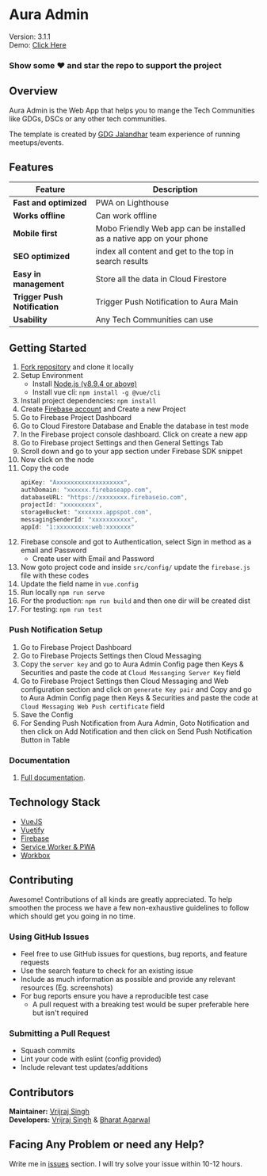 # Aura Admin

Version: 3.1.1
<br>
Demo: [Click Here](https://auradmin.web.app/)

### Show some :heart: and star the repo to support the project

## Overview

Aura Admin is the Web App that helps you to mange the Tech Communities like GDGs, DSCs or any other tech communities.

The template is created by [GDG Jalandhar](https://meetup.com/GDG-Jalandhar/) team experience of running meetups/events.

## Features
| Feature | Description |
|---|---|
| **Fast and optimized** | PWA on Lighthouse |
| **Works offline** | Can work offline |
| **Mobile first** | Mobo Friendly Web app can be installed as a native app on your phone |
| **SEO optimized** | index all content and get to the top in search results |
| **Easy in management** | Store all the data in Cloud Firestore |
| **Trigger Push Notification** | Trigger Push Notification to Aura Main |
| **Usability** | Any Tech Communities can use |


## Getting Started

1. [Fork repository](https://github.com/Vrijraj/aura/fork) and clone it locally
1. Setup Environment
    - Install [Node.js (v8.9.4 or above)](https://nodejs.org/en/download/)
    - Install vue cli: `npm install -g @vue/cli`
1. Install project dependencies: `npm install` 
1. Create [Firebase account](https://console.firebase.google.com) and Create a new Project 
1. Go to Firebase Project Dashboard
1. Go to Cloud Firestore Database and Enable the database in test mode
1. In the Firebase project console dashboard. Click on create a new app
1. Go to Firebase project Settings and then General Settings Tab
1. Scroll down and go to your app section under Firebase SDK snippet
1. Now click on the node
1. Copy the code 
    ```js
    apiKey: "Axxxxxxxxxxxxxxxxxxx",
    authDomain: "xxxxxx.firebaseapp.com",
    databaseURL: "https://xxxxxxxx.firebaseio.com",
    projectId: "xxxxxxxxx",
    storageBucket: "xxxxxxx.appspot.com",
    messagingSenderId: "xxxxxxxxxxx",
    appId: "1:xxxxxxxxx:web:xxxxxxx"
    ```
1. Firebase console and got to Authentication, select Sign in method as a email and Password
    - Create user with Email and Password 
1. Now goto project code and inside `src/config/` update the `firebase.js` file with these codes
1. Update the field name in `vue.config`
1. Run locally
    `npm run serve`
1. For the production: `npm run build` and then one dir will be created dist
1. For testing: `npm run test`


### Push Notification Setup
1. Go to Firebase Project Dashboard
1. Go to Firebase Projects Settings then Cloud Messaging
1. Copy the `server key` and go to Aura Admin Config page then Keys & Securities and paste the code at `Cloud Messanging Server Key` field
1. Go to Firebase Project Settings then Cloud Messaging and Web configuration section and click on `generate Key pair` and Copy and go to Aura Admin Config page then Keys & Securities and paste the code at `Cloud Messaging Web Push certificate` field
1. Save the Config
1. For Sending Push Notification from Aura Admin, Goto Notification and then click on Add Notification and then click on Send Push Notification Button in Table

### Documentation
1. [Full documentation](https://docs.google.com/document/d/1WhpMxCE-H47em73F-8pcNGETye5Qun8cY3Jdg7jx6DE/edit?usp=sharing).


## Technology Stack

* [VueJS](https://vuejs.org/)
* [Vuetify](https://vuetifyjs.com/en/)
* [Firebase](https://firebase.google.com/)
* [Service Worker & PWA](https://www.npmjs.com/package/vue-pwa)
* [Workbox](https://developers.google.com/web/tools/workbox)



## Contributing

Awesome! Contributions of all kinds are greatly appreciated. To help smoothen the process we have a few non-exhaustive guidelines to follow which should get you going in no time.

### Using GitHub Issues

- Feel free to use GitHub issues for questions, bug reports, and feature requests
- Use the search feature to check for an existing issue
- Include as much information as possible and provide any relevant resources (Eg. screenshots)
- For bug reports ensure you have a reproducible test case
  - A pull request with a breaking test would be super preferable here but isn't required

### Submitting a Pull Request

- Squash commits
- Lint your code with eslint (config provided)
- Include relevant test updates/additions

## Contributors
<b>Maintainer:</b> [Vrijraj Singh](https://github.com/vrijraj) <br>
<b>Developers:</b> [Vrijraj Singh](https://github.com/vrijraj) &  [Bharat Agarwal](https://github.com/bharatagsrwal) 

## Facing Any Problem or need any Help?
Write me in [issues](https://github.com/issues) section. I will try solve your issue within 10-12 hours.<br>